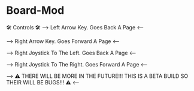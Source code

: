 # Board-Mod
🛠️ Controls 🛠️
--> Left Arrow Key. Goes Back A Page <--

--> Right Arrow Key. Goes Forward A Page <--

--> Right Joystick To The Left. Goes Back A Page <--

--> Right Joystick To The Right. Goes Forward A Page <--

--> ⚠️ THERE WILL BE MORE IN THE FUTURE!!! THIS IS A BETA BUILD SO THEIR WILL BE BUGS!!! ⚠️ <--
